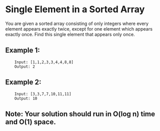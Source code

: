 # Single Element in a Sorted Array

You are given a sorted array consisting of only integers where every element appears exactly twice, except for one element which appears exactly once. Find this single element that appears only once.

## Example 1:

        Input: [1,1,2,3,3,4,4,8,8]
        Output: 2

## Example 2:

        Input: [3,3,7,7,10,11,11]
        Output: 10
 
## Note: Your solution should run in O(log n) time and O(1) space.